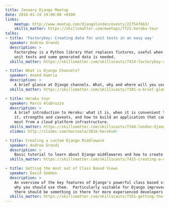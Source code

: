```yaml
---
title: January Django Meetup
date: 2016-01-19 19:00:00 +0100
links:
    meetup: http://www.meetup.com/djangolondon/events/227547663/
    skills_matter: https://skillsmatter.com/meetups/7721-heroku-tour
talks:
- title: 'Factoryboy: Creating data for unit tests in an easy way'
  speaker: Andrea Grandi
  description: >
    Factoryboy is a Python library that replaces fixtures, useful when writing
    unit tests and some generated data is needed.
  skills_matter: https://skillsmatter.com/skillscasts/7414-factoryboy-creating-data-for-unit-tests-in-an-easy-way

- title: What is Django Channels?
  speaker: Anand Kumria
  description: >
    A brief glance at Django channels. What, why and where will you use them.
  skills_matter: https://skillsmatter.com/skillscasts/7381-a-brief-glance-at-django-channels-what-why-and-where-will-you-use-them

- title: Heroku tour
  speaker: Marco Alabruzzo
  description: >
    A brief introduction to Heroku: what it is, when it is convenient to use
    it, strengths and caveats, and how to build an application that can get the
    most from a cloud platform infrastructure.
  skills_matter: https://skillsmatter.com/skillscasts/7344-london-django-meetup
  slides: http://slides.com/marcoala/2016-heroku#/

- title: Creating a custom Django Middleware
  speaker: Andrea Grandi
  description: >
    Basic tutorial to learn about Django middlewares and how to create one.
  skills_matter: https://skillsmatter.com/skillscasts/7415-creating-a-custom-django-middleware

- title: Getting the most out of Class Based Views
  speaker: David Seddon
  description: >
    An overview of the key features of Django's powerful class based views, and
    why you should use them.  Particularly suitable for Django improvers, but
    there should be something in there for more experienced developers too.
  skills_matter: https://skillsmatter.com/skillscasts/7351-getting-the-most-out-of-class-based-views
---
```


